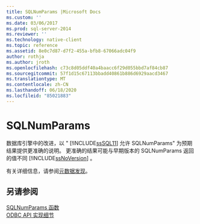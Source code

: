 ```yaml
---
title: SQLNumParams |Microsoft Docs
ms.custom: ''
ms.date: 03/06/2017
ms.prod: sql-server-2014
ms.reviewer: ''
ms.technology: native-client
ms.topic: reference
ms.assetid: 8e0c7d87-d7f2-455a-bfb8-67066adc04f9
author: rothja
ms.author: jroth
ms.openlocfilehash: c73c8d05ddf40a4baacc6f29d055bbd7af84cb87
ms.sourcegitcommit: 57f1d15c67113bbadd40861b886d6929aacd3467
ms.translationtype: MT
ms.contentlocale: zh-CN
ms.lasthandoff: 06/18/2020
ms.locfileid: "85021883"
---
```

# <a name="sqlnumparams"></a>SQLNumParams
  数据库引擎中的改进，以 " [!INCLUDE[ssSQL11](../../includes/sssql11-md.md)] 允许 SQLNumParams" 为预期结果提供更准确的说明。 更准确的结果可能与早期版本的 SQLNumParams 返回的值不同 [!INCLUDE[ssNoVersion](../../includes/ssnoversion-md.md)] 。  
  
 有关详细信息，请参阅[元数据发现](../native-client/features/metadata-discovery.md)。  
  
## <a name="see-also"></a>另请参阅  
 [SQLNumParams 函数](https://go.microsoft.com/fwlink/?LinkId=58404)   
 [ODBC API 实现细节](odbc-api-implementation-details.md)  
  
  
